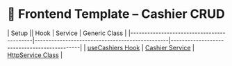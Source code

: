 # 🧩 Frontend Template – Cashier CRUD

|                 Setup                     ||                 Hook                      |                   Service                      |                 Generic Class               |
|-------------------------------------------|------------------------------------------------|---------------------------------------------|
| [useCashiers Hook](./hook.useCashiers.ts) | [Cashier Service](./service.cashierService.ts) | [HttpService Class](./class.httpService.ts) |
